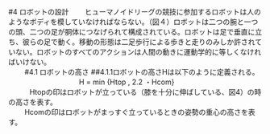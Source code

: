 #4 ロボットの設計
　　ヒューマノイドリーグの競技に参加するロボットは人のようなボディを模していなければならない。（図４）ロボットは二つの腕と一つの頭、二つの足が胴体につなげられて構成されている。ロボットは足で垂直に立ち、彼らの足で動く。移動の形態は二足歩行による歩きと走りのみしか許されていない。ロボットのすべてのアクションは人間の動きに運動学的に等しくなければいけない。  
　　
#4.1 ロボットの高さ
##4.1.1ロボットの高さHは以下のように定義される。  
　　　　　　　　　　H =  min  {Htop ,  2.2 ・Hcom}    
　　　Htopの印はロボットが立っている（膝を十分に伸ばしている、図4）の時の高さを表す。    
　　  Hcomの印はロボットがまっすぐ立っているときの姿勢の重心の高さを表す。    

